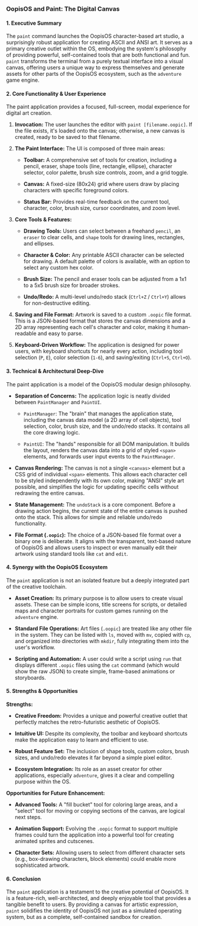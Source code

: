 ### OopisOS and Paint: The Digital Canvas

#### 1. Executive Summary

The `paint` command launches the OopisOS character-based art studio, a surprisingly robust application for creating ASCII and ANSI art. It serves as a primary creative outlet within the OS, embodying the system's philosophy of providing powerful, self-contained tools that are both functional and fun. `paint` transforms the terminal from a purely textual interface into a visual canvas, offering users a unique way to express themselves and generate assets for other parts of the OopisOS ecosystem, such as the `adventure` game engine.

#### 2. Core Functionality & User Experience

The paint application provides a focused, full-screen, modal experience for digital art creation.

1. **Invocation:** The user launches the editor with `paint [filename.oopic]`. If the file exists, it's loaded onto the canvas; otherwise, a new canvas is created, ready to be saved to that filename.
    
2. **The Paint Interface:** The UI is composed of three main areas:
    
    - **Toolbar:** A comprehensive set of tools for creation, including a pencil, eraser, shape tools (line, rectangle, ellipse), character selector, color palette, brush size controls, zoom, and a grid toggle.
        
    - **Canvas:** A fixed-size (80x24) grid where users draw by placing characters with specific foreground colors.
        
    - **Status Bar:** Provides real-time feedback on the current tool, character, color, brush size, cursor coordinates, and zoom level.
        
3. **Core Tools & Features:**
    
    - **Drawing Tools:** Users can select between a freehand `pencil`, an `eraser` to clear cells, and `shape` tools for drawing lines, rectangles, and ellipses.
        
    - **Character & Color:** Any printable ASCII character can be selected for drawing. A default palette of colors is available, with an option to select any custom hex color.
        
    - **Brush Size:** The pencil and eraser tools can be adjusted from a 1x1 to a 5x5 brush size for broader strokes.
        
    - **Undo/Redo:** A multi-level undo/redo stack (`Ctrl+Z` / `Ctrl+Y`) allows for non-destructive editing.
        
4. **Saving and File Format:** Artwork is saved to a custom `.oopic` file format. This is a JSON-based format that stores the canvas dimensions and a 2D array representing each cell's character and color, making it human-readable and easy to parse.
    
5. **Keyboard-Driven Workflow:** The application is designed for power users, with keyboard shortcuts for nearly every action, including tool selection (`P`, `E`), color selection (`1-6`), and saving/exiting (`Ctrl+S`, `Ctrl+O`).
    

#### 3. Technical & Architectural Deep-Dive

The paint application is a model of the OopisOS modular design philosophy.

- **Separation of Concerns:** The application logic is neatly divided between `PaintManager` and `PaintUI`.
    
    - `PaintManager`: The "brain" that manages the application state, including the canvas data model (a 2D array of cell objects), tool selection, color, brush size, and the undo/redo stacks. It contains all the core drawing logic.
        
    - `PaintUI`: The "hands" responsible for all DOM manipulation. It builds the layout, renders the canvas data into a grid of styled `<span>` elements, and forwards user input events to the `PaintManager`.
        
- **Canvas Rendering:** The canvas is not a single `<canvas>` element but a CSS grid of individual `<span>` elements. This allows each character cell to be styled independently with its own color, making "ANSI" style art possible, and simplifies the logic for updating specific cells without redrawing the entire canvas.
    
- **State Management:** The `undoStack` is a core component. Before a drawing action begins, the current state of the entire canvas is pushed onto the stack. This allows for simple and reliable undo/redo functionality.
    
- **File Format (`.oopic`):** The choice of a JSON-based file format over a binary one is deliberate. It aligns with the transparent, text-based nature of OopisOS and allows users to inspect or even manually edit their artwork using standard tools like `cat` and `edit`.
    

#### 4. Synergy with the OopisOS Ecosystem

The `paint` application is not an isolated feature but a deeply integrated part of the creative toolchain.

- **Asset Creation:** Its primary purpose is to allow users to create visual assets. These can be simple icons, title screens for scripts, or detailed maps and character portraits for custom games running on the `adventure` engine.
    
- **Standard File Operations:** Art files (`.oopic`) are treated like any other file in the system. They can be listed with `ls`, moved with `mv`, copied with `cp`, and organized into directories with `mkdir`, fully integrating them into the user's workflow.
    
- **Scripting and Automation:** A user could write a script using `run` that displays different `.oopic` files using the `cat` command (which would show the raw JSON) to create simple, frame-based animations or storyboards.
    

#### 5. Strengths & Opportunities

**Strengths:**

- **Creative Freedom:** Provides a unique and powerful creative outlet that perfectly matches the retro-futuristic aesthetic of OopisOS.
    
- **Intuitive UI:** Despite its complexity, the toolbar and keyboard shortcuts make the application easy to learn and efficient to use.
    
- **Robust Feature Set:** The inclusion of shape tools, custom colors, brush sizes, and undo/redo elevates it far beyond a simple pixel editor.
    
- **Ecosystem Integration:** Its role as an asset creator for other applications, especially `adventure`, gives it a clear and compelling purpose within the OS.
    

**Opportunities for Future Enhancement:**

- **Advanced Tools:** A "fill bucket" tool for coloring large areas, and a "select" tool for moving or copying sections of the canvas, are logical next steps.
    
- **Animation Support:** Evolving the `.oopic` format to support multiple frames could turn the application into a powerful tool for creating animated sprites and cutscenes.
    
- **Character Sets:** Allowing users to select from different character sets (e.g., box-drawing characters, block elements) could enable more sophisticated artwork.
    

#### 6. Conclusion

The `paint` application is a testament to the creative potential of OopisOS. It is a feature-rich, well-architected, and deeply enjoyable tool that provides a tangible benefit to users. By providing a canvas for artistic expression, `paint` solidifies the identity of OopisOS not just as a simulated operating system, but as a complete, self-contained sandbox for creation.